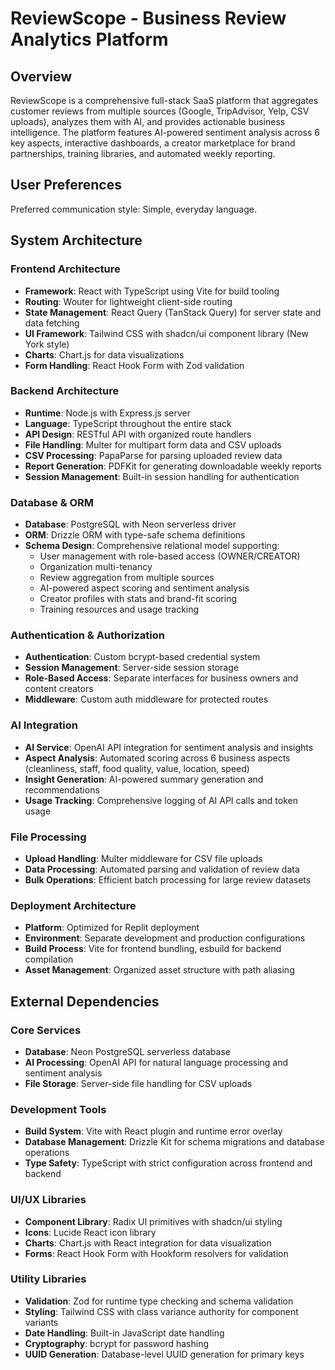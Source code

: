 # ReviewScope - Business Review Analytics Platform

## Overview

ReviewScope is a comprehensive full-stack SaaS platform that aggregates customer reviews from multiple sources (Google, TripAdvisor, Yelp, CSV uploads), analyzes them with AI, and provides actionable business intelligence. The platform features AI-powered sentiment analysis across 6 key aspects, interactive dashboards, a creator marketplace for brand partnerships, training libraries, and automated weekly reporting.

## User Preferences

Preferred communication style: Simple, everyday language.

## System Architecture

### Frontend Architecture
- **Framework**: React with TypeScript using Vite for build tooling
- **Routing**: Wouter for lightweight client-side routing
- **State Management**: React Query (TanStack Query) for server state and data fetching
- **UI Framework**: Tailwind CSS with shadcn/ui component library (New York style)
- **Charts**: Chart.js for data visualizations
- **Form Handling**: React Hook Form with Zod validation

### Backend Architecture
- **Runtime**: Node.js with Express.js server
- **Language**: TypeScript throughout the entire stack
- **API Design**: RESTful API with organized route handlers
- **File Handling**: Multer for multipart form data and CSV uploads
- **CSV Processing**: PapaParse for parsing uploaded review data
- **Report Generation**: PDFKit for generating downloadable weekly reports
- **Session Management**: Built-in session handling for authentication

### Database & ORM
- **Database**: PostgreSQL with Neon serverless driver
- **ORM**: Drizzle ORM with type-safe schema definitions
- **Schema Design**: Comprehensive relational model supporting:
  - User management with role-based access (OWNER/CREATOR)
  - Organization multi-tenancy
  - Review aggregation from multiple sources
  - AI-powered aspect scoring and sentiment analysis
  - Creator profiles with stats and brand-fit scoring
  - Training resources and usage tracking

### Authentication & Authorization
- **Authentication**: Custom bcrypt-based credential system
- **Session Management**: Server-side session storage
- **Role-Based Access**: Separate interfaces for business owners and content creators
- **Middleware**: Custom auth middleware for protected routes

### AI Integration
- **AI Service**: OpenAI API integration for sentiment analysis and insights
- **Aspect Analysis**: Automated scoring across 6 business aspects (cleanliness, staff, food quality, value, location, speed)
- **Insight Generation**: AI-powered summary generation and recommendations
- **Usage Tracking**: Comprehensive logging of AI API calls and token usage

### File Processing
- **Upload Handling**: Multer middleware for CSV file uploads
- **Data Processing**: Automated parsing and validation of review data
- **Bulk Operations**: Efficient batch processing for large review datasets

### Deployment Architecture
- **Platform**: Optimized for Replit deployment
- **Environment**: Separate development and production configurations
- **Build Process**: Vite for frontend bundling, esbuild for backend compilation
- **Asset Management**: Organized asset structure with path aliasing

## External Dependencies

### Core Services
- **Database**: Neon PostgreSQL serverless database
- **AI Processing**: OpenAI API for natural language processing and sentiment analysis
- **File Storage**: Server-side file handling for CSV uploads

### Development Tools
- **Build System**: Vite with React plugin and runtime error overlay
- **Database Management**: Drizzle Kit for schema migrations and database operations
- **Type Safety**: TypeScript with strict configuration across frontend and backend

### UI/UX Libraries
- **Component Library**: Radix UI primitives with shadcn/ui styling
- **Icons**: Lucide React icon library
- **Charts**: Chart.js with React integration for data visualization
- **Forms**: React Hook Form with Hookform resolvers for validation

### Utility Libraries
- **Validation**: Zod for runtime type checking and schema validation
- **Styling**: Tailwind CSS with class variance authority for component variants
- **Date Handling**: Built-in JavaScript date handling
- **Cryptography**: bcrypt for password hashing
- **UUID Generation**: Database-level UUID generation for primary keys